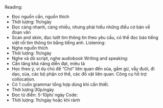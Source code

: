 Reading:
-	Đọc nguồn cần, nguồn thích
-	Thời lượng: 1h/ngày
-	Đọc càng nhanh, càng nhiều, nhưng phải hiểu những điều cơ bản về đoạn văn
-	Scan and skim, đọc lướt tìm thông tin theo yêu cầu, có thể đọc báo tiếng việt rồi tìm thông tin bằng tiếng anh.
Listening:
-	Nghe nguồn thích
-	Thời lượng: 1h/ngày
-	Nghe và dò script, nghe audiobook
Writing and speaking:
-	Cần tăng khả năng diễn đạt, miêu tả
-	Học theo ý, ví dụ chủ đề “Chó” liên quan đến sủa, gầm gừ, vẫy đuôi, đi dạo, sủa, các bộ phận cơ thể, các đồ vật liên quan. Công cụ hỗ trợ: collocation.
-	Có 1 cuốn grammar tổng hợp dùng khi cần thiết.
-	Thời lượng:30p/ngày
-	Đọc từ điển: 5-10ph/ ngày
Code:
-	Thời lượng: 1h/ngày hoặc khi rảnh
